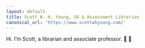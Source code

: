 ```yaml
---
layout: default
title: Scott W. H. Young, UX & Assessment Librarian
canonical_url: 'https://www.scottwhyoung.com/'
---
```

Hi. I’m Scott, a librarian and associate professor. <span class="emoji-spin">🌸</span> <span class="emoji-spin">🌱</span>
